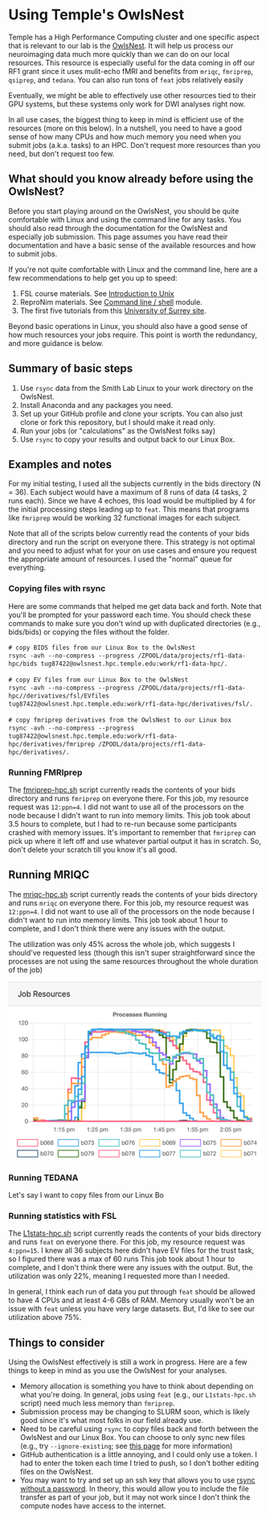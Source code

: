 # Using Temple's OwlsNest
Temple has a High Performance Computing cluster and one specific aspect that is relevant to our lab is the [OwlsNest](https://www.hpc.temple.edu/owlsnest2/). It will help us process our neuroimaging data much more quickly than we can do on our local resources. This resource is especially useful for the data coming in off our RF1 grant since it uses mulit-echo fMRI and benefits from `mriqc`, `fmriprep`, `qsiprep`, and `tedana`. You can also run tons of `feat` jobs relatively easily

Eventually, we might be able to effectively use other resources tied to their GPU systems, but these systems only work for DWI analyses right now.

In all use cases, the biggest thing to keep in mind is efficient use of the resources (more on this below). In a nutshell, you need to have a good sense of how many CPUs and how much memory you need when you submit jobs (a.k.a. tasks) to an HPC. Don't request more resources than you need, but don't request too few.

## What should you know already before using the OwlsNest?
Before you start playing around on the OwlsNest, you should be quite comfortable with Linux and using the command line for any tasks. You should also read through the documentation for the OwlsNest and especially job submission. This page assumes you have read their documentation and have a basic sense of the available resources and how to submit jobs.

If you're not quite comfortable with Linux and the command line, here are a few recommendations to help get you up to speed:
1. FSL course materials. See [Introduction to Unix](https://open.win.ox.ac.uk/pages/fslcourse/website/online_materials.html)
2. ReproNim materials. See [Command line / shell](http://www.repronim.org/module-reproducible-basics/01-shell-basics/) module.
3. The first five tutorials from this [University of Surrey site](http://www.ee.surrey.ac.uk/Teaching/Unix/).

Beyond basic operations in Linux, you should also have a good sense of how much resources your jobs require. This point is worth the redundancy, and more guidance is below.

## Summary of basic steps
1. Use `rsync` data from the Smith Lab Linux to your work directory on the OwlsNest.
2. Install Anaconda and any packages you need.
3. Set up your GitHub profile and clone your scripts. You can also just clone or fork this repository, but I should make it read only.
4. Run your jobs (or "calculations" as the OwlsNest folks say)
5. Use `rsync` to copy your results and output back to our Linux Box.

## Examples and notes

For my initial testing, I used all the subjects currently in the bids directory (N = 36). Each subject would have a maximum of 8 runs of data (4 tasks, 2 runs each). Since we have 4 echoes, this load would be multiplied by 4 for the initial processing steps leading up to `feat`. This means that programs like  `fmriprep` would be working 32 functional images for each subject.

Note that all of the scripts below currently read the contents of your bids directory and run the script on everyone there. This strategy is not optimal and you need to adjust what for your on use cases and ensure you request the appropriate amount of resources. I used the "normal" queue for everything.

### Copying files with rsync
Here are some commands that helped me get data back and forth. Note that you'll be prompted for your password each time. You should check these commands to make sure you don't wind up with duplicated directories (e.g., bids/bids) or copying the files without the folder.
```
# copy BIDS files from our Linux Box to the OwlsNest
rsync -avh --no-compress --progress /ZPOOL/data/projects/rf1-data-hpc/bids tug87422@owlsnest.hpc.temple.edu:work/rf1-data-hpc/.

# copy EV files from our Linux Box to the OwlsNest
rsync -avh --no-compress --progress /ZPOOL/data/projects/rf1-data-hpc//derivatives/fsl/EVfiles tug87422@owlsnest.hpc.temple.edu:work/rf1-data-hpc/derivatives/fsl/.

# copy fmriprep derivatives from the OwlsNest to our Linux box
rsync -avh --no-compress --progress tug87422@owlsnest.hpc.temple.edu:work/rf1-data-hpc/derivatives/fmriprep /ZPOOL/data/projects/rf1-data-hpc/derivatives/.
```

### Running FMRIprep
The [fmriprep-hpc.sh](code/fmriprep-hpc.sh) script currently reads the contents of your bids directory and runs `fmriprep` on everyone there. For this job, my resource request was `12:ppn=4`. I did not want to use all of the processors on the node because I didn't want to run into memory limits. This job took about 3.5 hours to complete, but I had to re-run because some participants crashed with memory issues. It's important to remember that `fmriprep` can pick up where it left off and use whatever partial output it has in scratch. So, don't delete your scratch till you know it's all good.


## Running MRIQC
The [mriqc-hpc.sh](code/mriqc-hpc.sh) script currently reads the contents of your bids directory and runs `mriqc` on everyone there. For this job, my resource request was `12:ppn=4`. I did not want to use all of the processors on the node because I didn't want to run into memory limits. This job took about 1 hour to complete, and I don't think there were any issues with the output.

The utilization was only 45% across the whole job, which suggests I should've requested less (though this isn't super straightforward since the processes are not using the same resources throughout the whole duration of the job)

![Job Resources for MRIQC](imgs/mriqc.png "Job Resources for MRIQC")


### Running TEDANA
Let's say I want to copy files from our Linux Bo

### Running statistics with FSL
The [L1stats-hpc.sh](code/L1stats-hpc.sh) script currently reads the contents of your bids directory and runs `feat` on everyone there. For this job, my resource request was `4:ppn=15`. I knew all 36 subjects here didn't have EV files for the trust task, so I figured there was a max of 60 runs This job took about 1 hour to complete, and I don't think there were any issues with the output. But, the utilization was only 22%, meaning I requested more than I needed.

In general, I think each run of data you put through `feat` should be allowed to have 4 CPUs and at least 4-6 GBs of RAM. Memory usually won't be an issue with `feat` unless you have very large datasets. But, I'd like to see our utilization above 75%.

## Things to consider
Using the OwlsNest effectively is still a work in progress. Here are a few things to keep in mind as you use the OwlsNest for your analyses.
- Memory allocation is something you have to think about depending on what you're doing. In general, jobs using `feat` (e.g., our `L1stats-hpc.sh` script) need much less memory than `fmriprep`.
- Submission process may be changing to SLURM soon, which is likely good since it's what most folks in our field already use.
- Need to be careful using `rsync` to copy files back and forth between the OwlsNest and our Linux Box. You can choose to only sync new files (e.g., try `--ignore-existing`; see [this page](https://unix.stackexchange.com/questions/67539/how-to-rsync-only-new-files) for more information)
- GitHub authentication is a little annoying, and I could only use a token. I had to enter the token each time I tried to push, so I don't bother editing files on the OwlsNest.
- You may want to try and set up an ssh key that allows you to use [rsync without a password](https://superuser.com/questions/555799/how-to-setup-rsync-without-password-with-ssh-on-unix-linux). In theory, this would allow you to include the file transfer as part of your job, but it may not work since I don't think the compute nodes have access to the internet.
